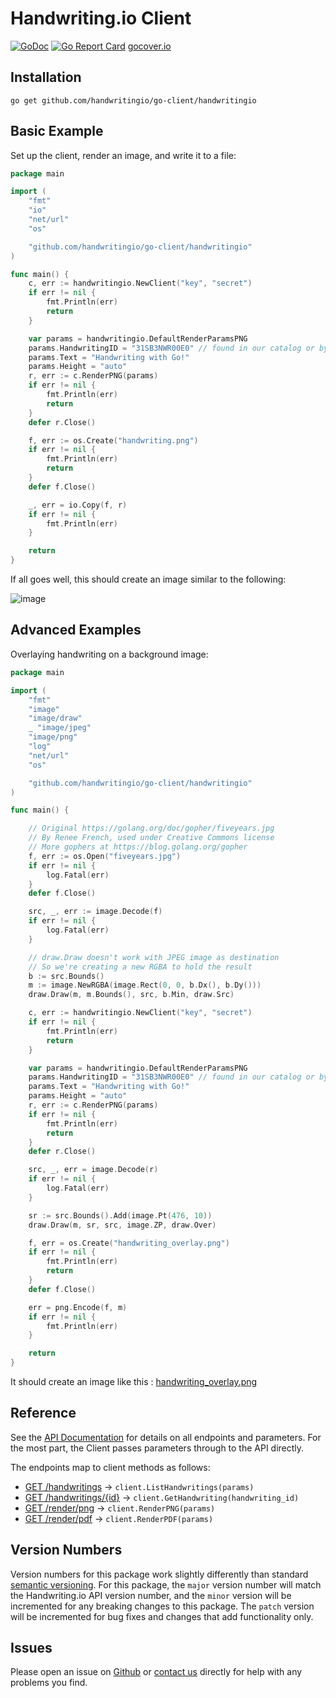 # Handwriting.io Client

[![GoDoc](https://godoc.org/github.com/handwritingio/go-client/handwritingio?status.svg)](http://godoc.org/github.com/handwritingio/go-client/handwritingio)
[![Go Report Card](https://goreportcard.com/badge/github.com/handwritingio/go-client)](https://goreportcard.com/report/github.com/handwritingio/go-client)
[gocover.io](https://gocover.io/github.com/handwritingio/go-client/handwritingio)

## Installation

    go get github.com/handwritingio/go-client/handwritingio

## Basic Example

Set up the client, render an image, and write it to a file:

```go
package main

import (
	"fmt"
	"io"
	"net/url"
	"os"

	"github.com/handwritingio/go-client/handwritingio"
)

func main() {
	c, err := handwritingio.NewClient("key", "secret")
	if err != nil {
		fmt.Println(err)
		return
	}

	var params = handwritingio.DefaultRenderParamsPNG
	params.HandwritingID = "31SB3NWR00E0" // found in our catalog or by listing handwritings
	params.Text = "Handwriting with Go!"
	params.Height = "auto"
	r, err := c.RenderPNG(params)
	if err != nil {
		fmt.Println(err)
		return
	}
	defer r.Close()

	f, err := os.Create("handwriting.png")
	if err != nil {
		fmt.Println(err)
		return
	}
	defer f.Close()

	_, err = io.Copy(f, r)
	if err != nil {
		fmt.Println(err)
	}

	return
}
```

If all goes well, this should create an image similar to the following:

![image](https://s3.amazonaws.com/hwio-cdn-production/go-client/handwriting.png)

## Advanced Examples

Overlaying handwriting on a background image:
```go
package main

import (
	"fmt"
	"image"
	"image/draw"
	_ "image/jpeg"
	"image/png"
	"log"
	"net/url"
	"os"

	"github.com/handwritingio/go-client/handwritingio"
)

func main() {

	// Original https://golang.org/doc/gopher/fiveyears.jpg
	// By Renee French, used under Creative Commons license
	// More gophers at https://blog.golang.org/gopher
	f, err := os.Open("fiveyears.jpg")
	if err != nil {
		log.Fatal(err)
	}
	defer f.Close()

	src, _, err := image.Decode(f)
	if err != nil {
		log.Fatal(err)
	}

	// draw.Draw doesn't work with JPEG image as destination
	// So we're creating a new RGBA to hold the result
	b := src.Bounds()
	m := image.NewRGBA(image.Rect(0, 0, b.Dx(), b.Dy()))
	draw.Draw(m, m.Bounds(), src, b.Min, draw.Src)

	c, err := handwritingio.NewClient("key", "secret")
	if err != nil {
		fmt.Println(err)
		return
	}

	var params = handwritingio.DefaultRenderParamsPNG
	params.HandwritingID = "31SB3NWR00E0" // found in our catalog or by listing handwritings
	params.Text = "Handwriting with Go!"
	params.Height = "auto"
	r, err := c.RenderPNG(params)
	if err != nil {
		fmt.Println(err)
		return
	}
	defer r.Close()

	src, _, err = image.Decode(r)
	if err != nil {
		log.Fatal(err)
	}

	sr := src.Bounds().Add(image.Pt(476, 10))
	draw.Draw(m, sr, src, image.ZP, draw.Over)

	f, err = os.Create("handwriting_overlay.png")
	if err != nil {
		fmt.Println(err)
		return
	}
	defer f.Close()

	err = png.Encode(f, m)
	if err != nil {
		fmt.Println(err)
	}

	return
}
```

It should create an image like this : [handwriting_overlay.png](https://s3.amazonaws.com/hwio-cdn-production/go-client/handwriting_overlay.png)

## Reference

See the [API Documentation](https://www.handwriting.io/docs) for details on all endpoints and parameters. For the most part, the Client passes parameters through to the API directly.

The endpoints map to client methods as follows:

- [GET /handwritings](https://handwriting.io/docs/#get-handwritings) -> `client.ListHandwritings(params)`
- [GET /handwritings/{id}](https://handwriting.io/docs/#get-handwritings--id-) -> `client.GetHandwriting(handwriting_id)`
- [GET /render/png](https://handwriting.io/docs/#get-render-png) -> `client.RenderPNG(params)`
- [GET /render/pdf](https://handwriting.io/docs/#get-render-pdf) -> `client.RenderPDF(params)`

## Version Numbers

Version numbers for this package work slightly differently than standard
[semantic versioning](http://semver.org/). For this package, the `major`
version number will match the Handwriting.io API version number, and the
`minor` version will be  incremented for any breaking changes to this package.
The `patch` version will be incremented for bug fixes and changes that add
functionality only.

## Issues

Please open an issue on [Github](https://github.com/handwritingio/go-client/issues)
or [contact us](https://handwriting.io/contact) directly for help with any
problems you find.
